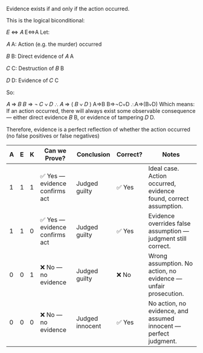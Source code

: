 Evidence exists if and only if the action occurred.

This is the logical biconditional:

𝐸
⇔
𝐴
E⇔A
Let:

𝐴
A: Action (e.g. the murder) occurred

𝐵
B: Direct evidence of 
𝐴
A

𝐶
C: Destruction of 
𝐵
B

𝐷
D: Evidence of 
𝐶
C

So:

𝐴
⇒
𝐵
𝐵
⇒
¬
𝐶
∨
𝐷
∴
𝐴
⇒
(
𝐵
∨
𝐷
)
A⇒B
B⇒¬C∨D
∴A⇒(B∨D)
Which means:
If an action occurred, there will always exist some observable consequence — either direct evidence 
𝐵
B, or evidence of tampering 
𝐷
D.

Therefore, evidence is a perfect reflection of whether the action occurred (no false positives or false negatives)



| A | E | K | Can we Prove?                 | Conclusion      | Correct? | Notes                                                            |
| - | - | - | ----------------------------- | --------------- | -------- | ---------------------------------------------------------------- |
| 1 | 1 | 1 | ✅ Yes — evidence confirms act | Judged guilty   | ✅ Yes    | Ideal case. Action occurred, evidence found, correct assumption. |
| 1 | 1 | 0 | ✅ Yes — evidence confirms act | Judged guilty   | ✅ Yes    | Evidence overrides false assumption — judgment still correct.    |
| 0 | 0 | 1 | ❌ No — no evidence            | Judged guilty   | ❌ No     | Wrong assumption. No action, no evidence — unfair prosecution.   |
| 0 | 0 | 0 | ❌ No — no evidence            | Judged innocent | ✅ Yes    | No action, no evidence, and assumed innocent — perfect judgment. |
